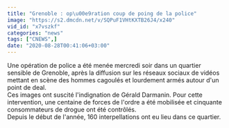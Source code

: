 ```yaml
---
title: "Grenoble : op\u00e9ration coup de poing de la police"
image: "https://s2.dmcdn.net/v/SQPuF1VHtKXTB26J4/x240"
vid_id: "x7vszkf"
categories: "news"
tags: ["CNEWS",]
date: "2020-08-28T00:41:06+03:00"
---
```

Une opération de police a été menée mercredi soir dans un quartier sensible de Grenoble, après la diffusion sur les réseaux sociaux de vidéos mettant en scène des hommes cagoulés et lourdement armés autour d'un point de deal.   <br>Ces images ont suscité l'indignation de Gérald Darmanin. Pour cette intervention, une centaine de forces de l'ordre a été mobilisée et cinquante consommateurs de drogue ont été contrôlés.   <br>Depuis le début de l'année, 160 interpellations ont eu lieu dans ce quartier.  <br>
